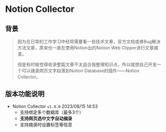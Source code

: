<!--
 * @Author: HTT httishere0728@gmail.com
 * @Date: 2023-08-17 20:46:39
 * @LastEditors: HTT httishere0728@gmail.com
 * @LastEditTime: 2023-08-17 20:52:44
 * @FilePath: /Notion-Collector-v3/README.md
 * @Description: 这是默认设置,请设置`customMade`, 打开koroFileHeader查看配置 进行设置: https://github.com/OBKoro1/koro1FileHeader/wiki/%E9%85%8D%E7%BD%AE
-->
# Notion Collector

## 背景

> 因为在日常的工作学习中经常需要看一些技术文章，官方文档或者Bug解决方法文章，原来也一直在使用Notion出的Notion Web Clipper进行文章摘录。
> 
> 
> 但是有时候觉得收录整篇文章不太适合我整理知识点，所以就想自己开发一个可以摘录网页文字段落到Notion Database的插件——Notion Collector。

## 版本功能说明

- Notion Collector `v1.0.0`    2023/08/15 14:53
    - 支持绑定多个数据库（最多3个）
    - **支持网页选中文字自动摘录**
    - 支持摘录时设置标签等信息